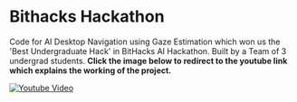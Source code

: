 # Bithacks Hackathon
Code for AI Desktop Navigation using Gaze Estimation which won us the 'Best Undergraduate Hack' in BitHacks AI Hackathon.
Built by a Team of 3 undergrad students.
<b>Click the image below to redirect to the youtube link which explains the working of the project. </b>

[![Youtube Video](https://github.com/Sharan-Babu/Gaze-Estimation--BitHacks-Hackathon/blob/master/Capture.JPG)](https://www.youtube.com/watch?v=TdtcmT-lACY&t=6s)
